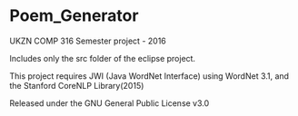 # Poem_Generator
UKZN COMP 316 Semester project - 2016

Includes only the src folder of the eclipse project.

This project requires JWI (Java WordNet Interface) using WordNet 3.1, and the Stanford CoreNLP Library(2015)



Released under the GNU General Public License v3.0
